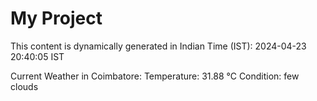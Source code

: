 # My Project

This content is dynamically generated in Indian Time (IST): 2024-04-23 20:40:05 IST


Current Weather in Coimbatore:
Temperature: 31.88 °C
Condition: few clouds
